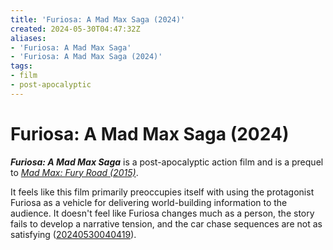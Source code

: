 ```yaml
---
title: 'Furiosa: A Mad Max Saga (2024)'
created: 2024-05-30T04:47:32Z
aliases:
- 'Furiosa: A Mad Max Saga'
- 'Furiosa: A Mad Max Saga (2024)'
tags:
- film
- post-apocalyptic
---
```


# Furiosa: A Mad Max Saga (2024)

_**Furiosa: A Mad Max Saga**_ is a post-apocalyptic action film and is a prequel to _[Mad Max: Fury Road (2015)](mad-max-fury-road.md)_.

It feels like this film primarily preoccupies itself with using the protagonist Furiosa as a vehicle for delivering world-building information to the audience. It doesn't feel like Furiosa changes much as a person, the story fails to develop a narrative tension, and the car chase sequences are not as satisfying ([20240530040419](../entries/20240530040419.md)).
